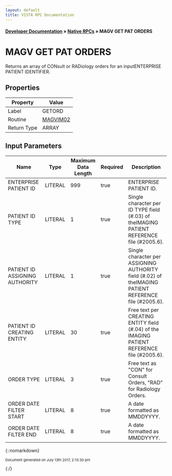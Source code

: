 ```yaml
---
layout: default
title: VISTA RPC Documentation
---
```


#### [Developer Documentation](../index) &#187; [Native RPCs](TableOfContents) &#187; MAGV GET PAT ORDERS<br/>
# MAGV GET PAT ORDERS

Returns an array of CONsult or RADiology orders for an inputENTERPRISE PATIENT IDENTIFIER.

## Properties

Property | Value
--- | ---
Label | GETORD
Routine | [MAGVIM02](http://code.osehra.org/dox/Routine_MAGVIM02_source.html)
Return Type | ARRAY


## Input Parameters

Name | Type | Maximum Data Length | Required | Description
--- | --- | --- | --- | ---
ENTERPRISE PATIENT ID | LITERAL | 999 | true | ENTERPRISE PATIENT ID.
PATIENT ID TYPE | LITERAL | 1 | true | Single character per ID TYPE field (#.03) of theIMAGING PATIENT REFERENCE file (#2005.6).
PATIENT ID ASSIGNING AUTHORITY | LITERAL | 1 | true | Single character per ASSIGNING AUTHORITY field (#.02) of theIMAGING PATIENT REFERENCE file (#2005.6).
PATIENT ID CREATING ENTITY | LITERAL | 30 | true | Free text per CREATING ENTITY field (#.04) of the IMAGING PATIENT REFERENCE file (#2005.6).
ORDER TYPE | LITERAL | 3 | true | Free text as &quot;CON&quot; for Consult Orders, &quot;RAD&quot; for Radiology Orders.
ORDER DATE FILTER START | LITERAL | 8 | true | A date formatted as MMDDYYYY.
ORDER DATE FILTER END | LITERAL | 8 | true | A date formatted as MMDDYYYY.



{::nomarkdown} <br/><p style="font-size: 11px">Document generated on July 13th 2017, 2:13:30 pm</p>{:/}